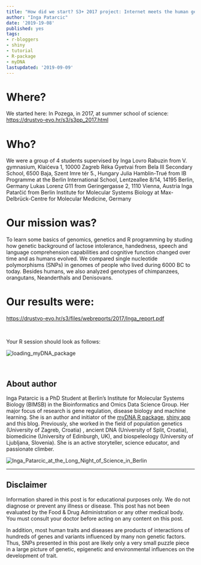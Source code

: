```yaml
---
title: "How did we start? S3+ 2017 project: Internet meets the human genome"
author: "Inga Patarcic"
date: '2019-19-08'
published: yes
tags:
- r-bloggers
- shiny
- tutorial
- R-package
- myDNA
lastupdated: '2019-09-09'
---
```


 
  
#  Where? 
We started here: 
In Pozega, in 2017, at summer school of science: https://drustvo-evo.hr/s3/s3pp_2017.html

# Who?
We were a group of 4 students supervised by Inga
Lovro Rabuzin from V. gymnasium, Klaićeva 1, 10000 Zagreb
Réka Gyetvai from Bela III Secondary School, 6500 Baja, Szent Imre tér 5., Hungary
Julia Hamblin-Trué from IB Programme at the Berlin International School, Lentzeallee 8/14, 14195 Berlin, Germany
Lukas Lorenz G11 from Geringergasse 2, 1110 Vienna, Austria
Inga Patarčić from Berlin Institute for Molecular Systems Biology at Max-Delbrück-Centre for Molecular Medicine, Germany

# Our mission was?

To learn some basics of genomics, genetics and R programming by studing how genetic background of lactose intolerance, handedness, speech and language comprehension capabilities and cognitive function changed over time and as humans evolved. We compared single nucleotide polymorphisms (SNPs) in genomes of people who lived during 6000 BC to today. Besides humans, we also analyzed genotypes of chimpanzees, orangutans, Neanderthals and Denisovans. 


# Our results were:

https://drustvo-evo.hr/s3/files/webreports/2017/Inga_report.pdf



<br />
 

Your R session should look as follows:

![loading_myDNA_package](/myDNA/img/blog_post1.png)


<br /> 
 
 
  
  



## About author

Inga Patarcic is a PhD Student at Berlin’s Institute for Molecular Systems Biology (BIMSB) in the Bioinformatics and Omics Data Science Group. Her major focus of research is gene regulation, disease biology and machine learning.  She is an author and initiator of the [myDNA R package](https://github.com/IngaPa/myDNAS), [shiny app](https://github.com/IngaPa/myDNA_shinyApp) and this blog. Previously, she worked in the field of population genetics (University of Zagreb, Croatia) , ancient DNA (University of Split, Croatia), biomedicine (University of Edinburgh, UK), and biospeleology (University of Ljubljana, Slovenia). She is an active storyteller, science educator, and passionate climber.

![Inga_Patarcic_at_the_Long_Night_of_Science_in_Berlin](/myDNA/img/ip.jpg)

----------------------------------------------------------------------------


## __Disclaimer__

Information shared in this post is for educational purposes only. We do not diagnose or prevent any illness or disease. This post has not been evaluated by the Food & Drug Administration or any other medical body. You must consult your doctor before acting on any content on this post.

In addition, most human traits and diseases are products of interactions of hundreds of genes and variants influenced by many non genetic factors. Thus, SNPs presented in this post are likely only a very small puzzle piece in a large picture of genetic, epigenetic and environmental influences on the development of trait. 
